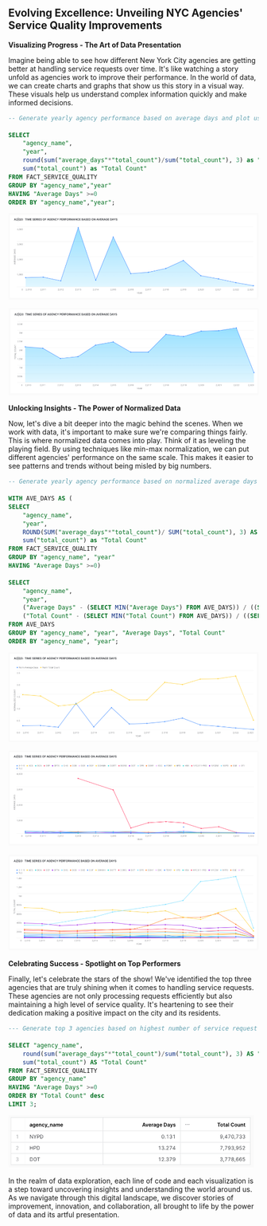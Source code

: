 ## Evolving Excellence: Unveiling NYC Agencies' Service Quality Improvements

**Visualizing Progress - The Art of Data Presentation**

Imagine being able to see how different New York City agencies are getting better at handling service requests over time. It's like watching a story unfold as agencies work to improve their performance. In the world of data, we can create charts and graphs that show us this story in a visual way. These visuals help us understand complex information quickly and make informed decisions.

```sql
-- Generate yearly agency performance based on average days and plot using line graph

SELECT 
    "agency_name",
    "year", 
    round(sum("average_days"*"total_count")/sum("total_count"), 3) as "Average Days",
    sum("total_count") as "Total Count"
FROM FACT_SERVICE_QUALITY
GROUP BY "agency_name","year"
HAVING "Average Days" >=0
ORDER BY "agency_name","year";
```

![fact3a](/assets/fact3a.png)

![fact3b](/assets/fact3b.png)


**Unlocking Insights - The Power of Normalized Data**

Now, let's dive a bit deeper into the magic behind the scenes. When we work with data, it's important to make sure we're comparing things fairly. This is where normalized data comes into play. Think of it as leveling the playing field. By using techniques like min-max normalization, we can put different agencies' performance on the same scale. This makes it easier to see patterns and trends without being misled by big numbers.

```sql
-- Generate yearly agency performance based on normalized average days using min-max and plot using line graph

WITH AVE_DAYS AS (
SELECT 
    "agency_name", 
    "year", 
    ROUND(SUM("average_days"*"total_count")/ SUM("total_count"), 3) AS "Average Days",
    sum("total_count") as "Total Count"
FROM FACT_SERVICE_QUALITY
GROUP BY "agency_name", "year"
HAVING "Average Days" >=0)

SELECT
    "agency_name",
    "year",
    ("Average Days" - (SELECT MIN("Average Days") FROM AVE_DAYS)) / ((SELECT MAX("Average Days") FROM AVE_DAYS) - (SELECT MIN("Average Days") FROM AVE_DAYS)) AS "Norm Average Days",
    ("Total Count" - (SELECT MIN("Total Count") FROM AVE_DAYS)) / ((SELECT MAX("Total Count") FROM AVE_DAYS) - (SELECT MIN("Total Count") FROM AVE_DAYS)) AS "Norm Total Count"
FROM AVE_DAYS
GROUP BY "agency_name", "year", "Average Days", "Total Count"
ORDER BY "agency_name", "year";
```

![fact3c](/assets/fact3c.png)

![fact3d](/assets/fact3d.png)

![fact3e](/assets/fact3e.png)

**Celebrating Success - Spotlight on Top Performers**

Finally, let's celebrate the stars of the show! We've identified the top three agencies that are truly shining when it comes to handling service requests. These agencies are not only processing requests efficiently but also maintaining a high level of service quality. It's heartening to see their dedication making a positive impact on the city and its residents.

```sql
--- Generate top 3 agencies based on highest number of service request total count.

SELECT "agency_name", 
    round(sum("average_days"*"total_count")/sum("total_count"), 3) AS "Average Days",
    sum("total_count") AS "Total Count"
FROM FACT_SERVICE_QUALITY
GROUP BY "agency_name"
HAVING "Average Days" >=0
ORDER BY "Total Count" desc
LIMIT 3;
```

![fact3f](/assets/fact3f.png)

In the realm of data exploration, each line of code and each visualization is a step toward uncovering insights and understanding the world around us. As we navigate through this digital landscape, we discover stories of improvement, innovation, and collaboration, all brought to life by the power of data and its artful presentation.